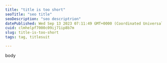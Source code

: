 ```yaml
---
title: "title is too short"
seoTitle: "seo title"
seoDescription: "seo descriptrion"
datePublished: Wed Sep 13 2023 07:11:49 GMT+0000 (Coordinated Universal Time)
cuid: clmhelpf7000c09ij71ip8b7m
slug: title-is-too-short
tags: tag, titlesuit

---
```


body